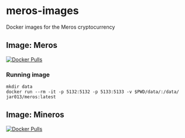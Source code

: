 # meros-images
Docker images for the Meros cryptocurrency

## Image: Meros

[![Docker Pulls](https://img.shields.io/docker/pulls/jar013/meros)](https://hub.docker.com/r/jar013/meros)

### Running image

```shell script
mkdir data
docker run --rm -it -p 5132:5132 -p 5133:5133 -v $PWD/data/:/data/ jar013/meros:latest
```

## Image: Mineros

[![Docker Pulls](https://img.shields.io/docker/pulls/jar013/mineros)](https://hub.docker.com/r/jar013/mineros)